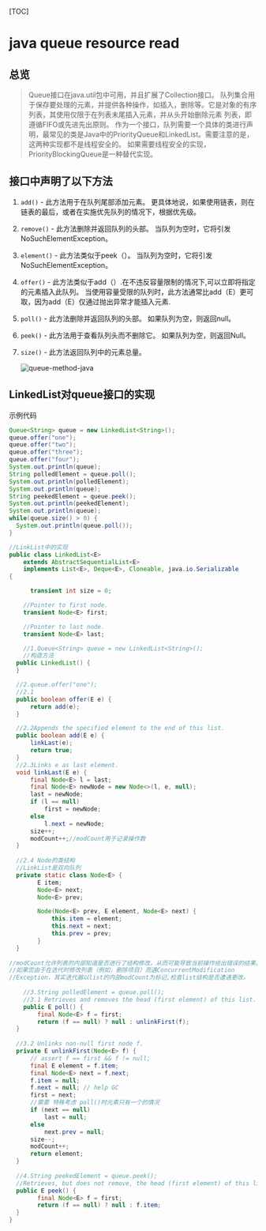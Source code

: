 [TOC]

# java queue resource read
## 总览

> Queue接口在java.util包中可用，并且扩展了Collection接口。 队列集合用于保存要处理的元素，并提供各种操作，如插入，删除等。它是对象的有序列表，其使用仅限于在列表末尾插入元素，并从头开始删除元素 列表，即遵循FIFO或先进先出原则。 作为一个接口，队列需要一个具体的类进行声明，最常见的类是Java中的PriorityQueue和LinkedList。需要注意的是，这两种实现都不是线程安全的。 如果需要线程安全的实现，PriorityBlockingQueue是一种替代实现。

## 接口中声明了以下方法

1. `add()` - 此方法用于在队列尾部添加元素。 更具体地说，如果使用链表，则在链表的最后，或者在实施优先队列的情况下，根据优先级。

2. `remove()` - 此方法删除并返回队列的头部。 当队列为空时，它将引发NoSuchElementException。

3. `element()` - 此方法类似于peek（）。 当队列为空时，它将引发NoSuchElementException。

4. `offer()` -  此方法类似于add（）.在不违反容量限制的情况下,可以立即将指定的元素插入此队列。 当使用容量受限的队列时，此方法通常比add（E）更可取，因为add（E）仅通过抛出异常才能插入元素.

5. `poll()` - 此方法删除并返回队列的头部。 如果队列为空，则返回null。

6. `peek()` - 此方法用于查看队列头而不删除它。 如果队列为空，则返回Null。
7. `size()` - 此方法返回队列中的元素总量。

   ![queue-method-java](../image/queue-method-java.jpg)

## LinkedList对queue接口的实现
示例代码  
```java
Queue<String> queue = new LinkedList<String>();
queue.offer("one");
queue.offer("two");
queue.offer("three");
queue.offer("four");
System.out.println(queue);
String polledElement = queue.poll();
System.out.println(polledElement);
System.out.println(queue);
String peekedElement = queue.peek();
System.out.println(peekedElement);
System.out.println(queue);
while(queue.size() > 0) {
  System.out.println(queue.poll());
}
```

```java 
//LinkList中的实现
public class LinkedList<E>
    extends AbstractSequentialList<E>
    implements List<E>, Deque<E>, Cloneable, java.io.Serializable
{

	  transient int size = 0;

    //Pointer to first node.
    transient Node<E> first;

    //Pointer to last node.
    transient Node<E> last;

	//1.Queue<String> queue = new LinkedList<String>();
	//构造方法
  public LinkedList() {
  }

  //2.queue.offer("one");
  //2.1
  public boolean offer(E e) {
      return add(e);
  }

  //2.2Appends the specified element to the end of this list.
  public boolean add(E e) {
      linkLast(e);
      return true;
  }
  //2.3Links e as last element.
  void linkLast(E e) {
      final Node<E> l = last;
      final Node<E> newNode = new Node<>(l, e, null);
      last = newNode;
      if (l == null)
          first = newNode;
      else
          l.next = newNode;
      size++;
      modCount++;//modCount用于记录操作数
  }
  
  //2.4 Node的类结构
  //LinkList是双向队列
  private static class Node<E> {
        E item;
        Node<E> next;
        Node<E> prev;

        Node(Node<E> prev, E element, Node<E> next) {
            this.item = element;
            this.next = next;
            this.prev = prev;
        }
  }
  
//modCount允许列表的内部知道是否进行了结构修改，从而可能导致当前操作给出错误的结果。
//如果您由于在迭代时修改列表（例如，删除项目）而遇ConcurrentModification
//Exception，其实迭代器以list的内部modCount为标记,检查list结构是否遭遇更改。
  
	//3.String polledElement = queue.poll();
	//3.1 Retrieves and removes the head (first element) of this list.
	public E poll() {
        final Node<E> f = first;
        return (f == null) ? null : unlinkFirst(f);
  }
  
  //3.2 Unlinks non-null first node f.
  private E unlinkFirst(Node<E> f) {
      // assert f == first && f != null;
      final E element = f.item;
      final Node<E> next = f.next;
      f.item = null;
      f.next = null; // help GC
      first = next;
      //需要 特殊考虑 poll()时元素只有一个的情况
      if (next == null)
          last = null;
      else
          next.prev = null;
      size--;
      modCount++;
      return element;
  }
  
  //4.String peekedElement = queue.peek();
  //Retrieves, but does not remove, the head (first element) of this list.
  public E peek() {
        final Node<E> f = first;
        return (f == null) ? null : f.item;
  }
}
```









